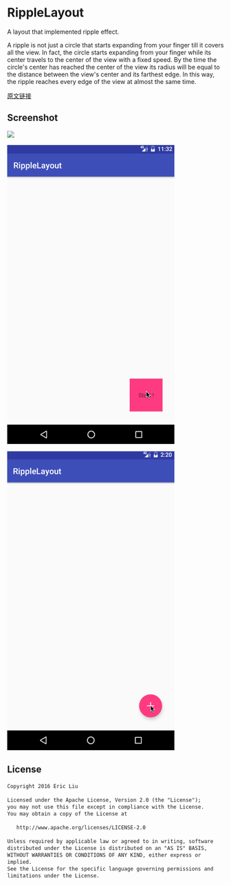 RippleLayout
======================================
A layout that implemented ripple effect.

A ripple is not just a circle that starts expanding from your finger till it covers all the view. In fact, the circle starts expanding from your finger while its center travels to the center of the view with a fixed speed. By the time the circle's center has reached the center of the view its radius will be equal to the distance between the view's center and its farthest edge. In this way, the ripple reaches every edge of the view at almost the same time.

[原文链接](https://plus.google.com/+ChrisBasha/posts/iM4G2nsKmsG)

## Screenshot
![](arts/ripple.gif)

![](arts/ripple1.gif)

![](arts/ripple2.gif)

## License

    Copyright 2016 Eric Liu

    Licensed under the Apache License, Version 2.0 (the "License");
    you may not use this file except in compliance with the License.
    You may obtain a copy of the License at

       http://www.apache.org/licenses/LICENSE-2.0

    Unless required by applicable law or agreed to in writing, software
    distributed under the License is distributed on an "AS IS" BASIS,
    WITHOUT WARRANTIES OR CONDITIONS OF ANY KIND, either express or implied.
    See the License for the specific language governing permissions and
    limitations under the License.